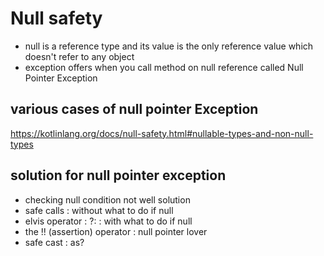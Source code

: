 # Null safety

* null is a reference type and its value is the only reference value which doesn't refer to any object
* exception offers when you call method on null reference called Null Pointer Exception


## various cases of null pointer Exception

https://kotlinlang.org/docs/null-safety.html#nullable-types-and-non-null-types

## solution for null pointer exception
* checking null condition not well solution
* safe calls : without what to do if null
* elvis operator : ?: : with what to do if null
* the !! (assertion) operator : null pointer lover
* safe cast : as?